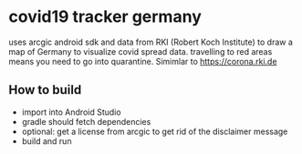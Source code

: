 # covid19 tracker germany

uses arcgic android sdk and data from RKI (Robert Koch Institute) to draw a map of Germany to visualize covid spread data.
travelling to red areas means you need to go into quarantine.
Simimlar to https://corona.rki.de

## How to build
* import into Android Studio
* gradle should fetch dependencies
* optional: get a license from arcgic to get rid of the disclaimer message
* build and run
